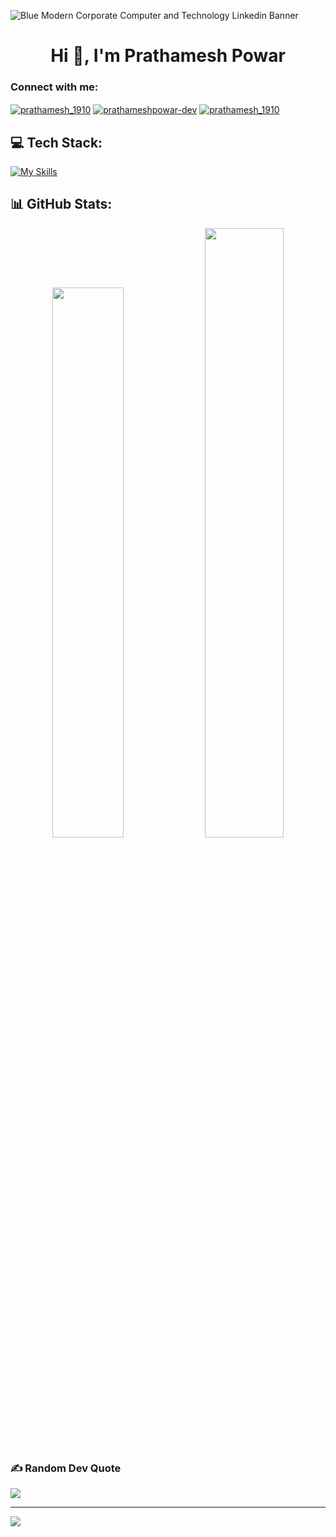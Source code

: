 ![Blue Modern Corporate Computer and Technology Linkedin Banner](https://github.com/prathameshpowar1910/prathameshpowar1910/assets/91151201/4ccebf49-647b-4e09-ab89-0d04ff25301b)
<h1 align="center">Hi 👋, I'm Prathamesh Powar</h1>
<h3 align="left">Connect with me:</h3>
<p align="left">
<a href="https://twitter.com/prathamesh_1910" target="blank"><img align="center" src="https://img.shields.io/badge/Twitter-1D9BF0.svg?style=for-the-badge&logo=Twitter&logoColor=white" alt="prathamesh_1910" /></a>
<a href="https://linkedin.com/in/prathamesh-powar" target="blank"><img align="center" src="https://img.shields.io/badge/LinkedIn-0A66C2.svg?style=for-the-badge&logo=LinkedIn&logoColor=white" alt="prathameshpowar-dev" /></a>
<a href="https://instagram.com/prathamesh_1910" target="blank"><img align="center" src="https://img.shields.io/badge/Instagram-E4405F.svg?style=for-the-badge&logo=Instagram&logoColor=white" alt="prathamesh_1910"/></a>
</p>

## 💻 Tech Stack:

[![My Skills](https://skillicons.dev/icons?i=azure,mongodb,express,react,nodejs,js,ts,jquery,html,css,tailwind,materialui,mysql,postgres,postman,php,c,python,cpp,java,github,linux,figma,idea,bootstra&theme=dark&perline=18)](https://skillicons.dev)

## 📊 GitHub Stats:
<p align="center">
<img src="https://github-readme-stats.vercel.app/api?username=prathameshpowar1910&count_private=true&show_icons=true&&theme=react&include_all_commits=true" width = "47.5%">
<img src="https://github-readme-streak-stats.herokuapp.com?user=prathameshpowar1910&theme=react" width = "50%">
</p>

### ✍️ Random Dev Quote
![](https://quotes-github-readme.vercel.app/api?type=horizontal&theme=radical)


---
[![](https://visitcount.itsvg.in/api?id=prathameshpowar1910&icon=0&color=0)](https://visitcount.itsvg.in)



<!--
**prathameshpowar1910/prathameshpowar1910** is a ✨ _special_ ✨ repository because its `README.md` (this file) appears on your GitHub profile.

Here are some ideas to get you started:

- 🔭 I’m currently working on ...
- 🌱 I’m currently learning ...
- 👯 I’m looking to collaborate on ...
- 🤔 I’m looking for help with ...
- 💬 Ask me about ...
- 📫 How to reach me: ...
- 😄 Pronouns: ...
- ⚡ Fun fact: ...
-->
